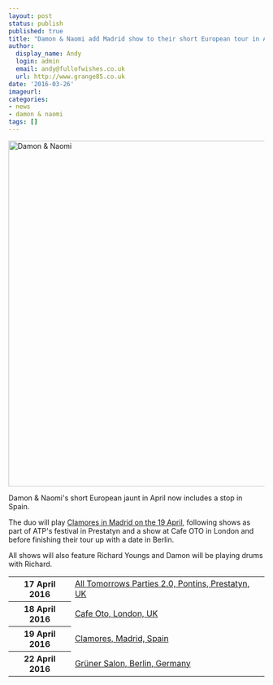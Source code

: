 ```yaml
---
layout: post
status: publish
published: true
title: "Damon & Naomi add Madrid show to their short European tour in April"
author:
  display_name: Andy
  login: admin
  email: andy@fullofwishes.co.uk
  url: http://www.grange85.co.uk
date: '2016-03-26'
imageurl:
categories:
- news
- damon & naomi
tags: []
---
```

<a data-flickr-embed="true"  href="https://www.flickr.com/photos/grange85/2064154592/in/photolist-5SPzHE-5SPB7N-5SPAko-5SKggR-9yPo2G-7YkaUJ-7Ah21G-7AdeTr-5SKhBT-5SKho2-5SPBJN-5SPBw7-5SKgF6-5SKfTc-5SPzVQ-5SPA8o-5ttNPf-5ttQH9-5ttPNE-5ttLc9-5tppia-5tpouz-5ttKnG-5tpkRT-5tpjWe-5tpi7v-5ttGF3-4VEcvs-49kgXZ-49pmeh-49khaX-49pm2u-49pkfh-49pks9-49kgmB-49pjPS-49pjBo-49pj1w-49kf6r-49pjay-49pjn7-49piB1-DqYiD-DqY9m-5SKg5e-5SPzeq-5SKeQT-4eLNQy-4eDeKq-yurR" title="Damon & Naomi"><img src="https://farm3.staticflickr.com/2033/2064154592_1432da0972_b.jpg" width="1024" height="680" alt="Damon & Naomi"></a><script async src="//embedr.flickr.com/assets/client-code.js" charset="utf-8"></script>
<p class="lead">Damon & Naomi's short European jaunt in April now includes a stop in Spain.</p>

<p>The duo will play <a href="/database/damon-and-naomi/shows/2016/2016-04-19-damon-and-naomi-clamores-madrid-spain/">Clamores in Madrid on the 19 April</a>, following shows as part of ATP's festival in Prestatyn and a show at Cafe OTO in London and before finishing their tour up with a date in Berlin.</p>

<p>All shows will also feature Richard Youngs and Damon will be playing drums with Richard.</p>

<table class="table table-striped">
        <tbody><tr>
        <th class="col-md-4">17 April 2016</th>
        <td class="col-md-8"><a href="/database/damon-and-naomi/shows/2016/2016-04-17-damon-and-naomi-all-tomorrows-parties-pontins-prestatyn-uk/">All Tomorrows Parties 2.0, Pontins, Prestatyn, UK</a></td>
        </tr>
        <tr>
        <th class="col-md-4">18 April 2016</th>
        <td class="col-md-8"><a href="/database/damon-and-naomi/shows/2016/2016-04-18-damon-and-naomi-cafe-oto-london-uk/">Cafe Oto, London, UK</a></td>
        </tr>
        <tr>
        <th class="col-md-4">19 April 2016</th>
        <td class="col-md-8"><a href="/database/damon-and-naomi/shows/2016/2016-04-19-damon-and-naomi-clamores-madrid-spain/">Clamores, Madrid, Spain</a></td>
        </tr>
        <tr>
        <th class="col-md-4">22 April 2016</th>
        <td class="col-md-8"><a href="/database/damon-and-naomi/shows/2016/2016-04-22-damon-and-naomi-gruner-salon-berlin-germany/">Grüner Salon, Berlin, Germany</a></td>
        </tr>
</tbody></table>

<script async src="//embedr.flickr.com/assets/client-code.js" charset="utf-8"></script>
